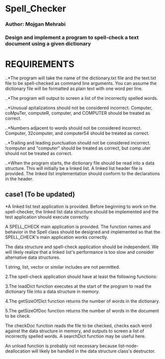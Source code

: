 # Spell_Checker
### Author: Mojgan Mehrabi
### Design and implement a program to spell-check a text document using a given dictionary


# REQUIREMENTS

..*The program will take the name of the dictionary.txt file and the text.txt file to be spell-checked as command line arguments.  You can assume the dictionary file will be formatted as plain text with one word per line.

..*The program will output to screen a list of the incorrectly spelled words.

..*Unusual apitalizations should not be considered incorrect.  Computer, coMpuTer, computeR, computer, and COMPUTER should be treated as correct.

..*Numbers adjacent to words should not be considered incorrect.  Computer, 32computer, and computer54 should be treated as correct.

..*Trailing and leading punctuation should not be considered incorrect.  !computer and "computer" should be treated as correct, but comp.uter should not be treated as correct.

..*When the program starts, the dictionary file should be read into a data structure.  This will initially be a linked list.  A linked list header file is provided.  The linked list implementation should conform to the declarations in the header.

## case1 (To be updated)
*A linked list test application is provided.  Before beginning to work on the spell-checker, the linked list data structure should be implemented and the test application should execute correctly.

A SPELL_CHECK main application is provided.  The function names and behavior in the Spell class should be designed and implemented so that the SPELL_CHECK's main application works correctly.

The data structure and spell-check application should be independent.  We will likely realize that a linked list's  performance is too slow and consider alternative data structures.

1.string, list, vector or similar includes are not permitted. 

2.The spell-check application should have at least the following functions:

3.The loadDict function executes at the start of the program to read the dictionary file into a data structure in memory.

4.The getSizeOfDict function returns the number of words in the dictionary.

5.The getSizeOfDoc function returns the number of words in the document to be check.

The checkDoc function reads the file to be checked, checks each word against the data structure in memory, and outputs to screen a list of incorrectly spelled words.  A searchDict function may be useful here.

An unload function is probably not necessary because list-node-deallocation will likely be handled in the data structure class's destructor.

